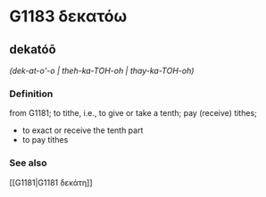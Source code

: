 # G1183 δεκατόω

## dekatóō

_(dek-at-o'-o | theh-ka-TOH-oh | thay-ka-TOH-oh)_

### Definition

from G1181; to tithe, i.e., to give or take a tenth; pay (receive) tithes; 

- to exact or receive the tenth part
- to pay tithes

### See also

[[G1181|G1181 δεκάτη]]

